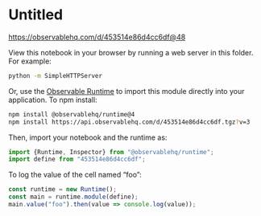 # Untitled

https://observablehq.com/d/453514e86d4cc6df@48

View this notebook in your browser by running a web server in this folder. For
example:

~~~sh
python -m SimpleHTTPServer
~~~

Or, use the [Observable Runtime](https://github.com/observablehq/runtime) to
import this module directly into your application. To npm install:

~~~sh
npm install @observablehq/runtime@4
npm install https://api.observablehq.com/d/453514e86d4cc6df.tgz?v=3
~~~

Then, import your notebook and the runtime as:

~~~js
import {Runtime, Inspector} from "@observablehq/runtime";
import define from "453514e86d4cc6df";
~~~

To log the value of the cell named “foo”:

~~~js
const runtime = new Runtime();
const main = runtime.module(define);
main.value("foo").then(value => console.log(value));
~~~
